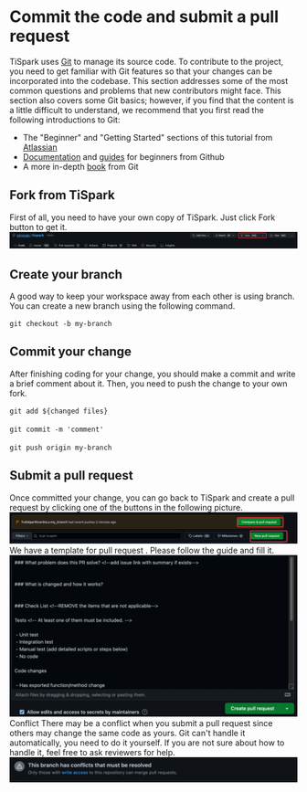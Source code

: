# Commit the code and submit a pull request
TiSpark uses [Git](https://git-scm.com/) to manage its source code. To contribute to the project, you need to get familiar with Git features so that your changes can be incorporated into the codebase.
This section addresses some of the most common questions and problems that new contributors might face. This section also covers some Git basics; however, if you find that the content is a little difficult to understand, we recommend that you first read the following introductions to Git:
- The "Beginner" and "Getting Started" sections of this tutorial from [Atlassian](https://www.atlassian.com/git/tutorials)
- [Documentation](https://docs.github.com/en/get-started/quickstart/set-up-git) and [guides](https://docs.github.com/cn/get-started/using-git/about-git) for beginners from Github
- A more in-depth [book](https://git-scm.com/book/en/v2/) from Git

## Fork from TiSpark
First of all, you need to have your own copy of TiSpark. Just click Fork button to get it.
![frok](pics/fork.png)

## Create your branch
A good way to keep your workspace away from each other is using branch. You can create a new branch using the following command.
```
git checkout -b my-branch
```

## Commit your change
After finishing coding for your change, you should make a commit and write a brief comment about it. Then, you need to  push the change to your own fork.
```
git add ${changed files}

git commit -m 'comment'

git push origin my-branch
```

## Submit a pull request
Once committed your change, you can go back to TiSpark and create a pull request by clicking one of the buttons in the following picture.
![pr](pics/pr.png)
We have a template for pull request . Please follow the guide and fill it.
![pr template](pics/pr_templete.png)
Conflict
There may be a conflict when you submit a pull request since others may change the same code as yours. Git can't handle it automatically, you need to do it yourself. If you are not sure about how to handle it, feel free to ask reviewers for help.
![conflict](pics/conflict.png)
